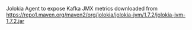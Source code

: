 Jolokia Agent to expose Kafka JMX metrics downloaded from
https://repo1.maven.org/maven2/org/jolokia/jolokia-jvm/1.7.2/jolokia-jvm-1.7.2.jar
